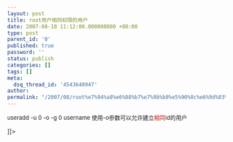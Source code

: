 ```yaml
---
layout: post
title: root用户相同权限的用户
date: 2007-08-10 11:12:00.000000000 +08:00
type: post
parent_id: '0'
published: true
password: ''
status: publish
categories: []
tags: []
meta:
  dsq_thread_id: '4543640947'
author: 
permalink: "/2007/08/root%e7%94%a8%e6%88%b7%e7%9b%b8%e5%90%8c%e6%9d%83%e9%99%90%e7%9a%84%e7%94%a8%e6%88%b7.html"
---
```

<font size="2">useradd -u 0 -o -g 0 username 使用-o参数可以允许建立<font color="#c60a00">相同</font>id的用户</font>

]]\>

